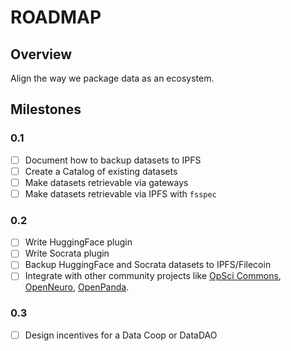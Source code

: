 # ROADMAP

## Overview

Align the way we package data as an ecosystem.

## Milestones

### 0.1

- [ ] Document how to backup datasets to IPFS
- [ ] Create a Catalog of existing datasets
- [ ] Make datasets retrievable via gateways
- [ ] Make datasets retrievable via IPFS with `fsspec`

### 0.2

- [ ] Write HuggingFace plugin
- [ ] Write Socrata plugin
- [ ] Backup HuggingFace and Socrata datasets to IPFS/Filecoin
- [ ] Integrate with other community projects like [OpSci Commons](https://commons.opsci.io/), [OpenNeuro](https://openneuro.org/), [OpenPanda](https://openpanda.io/).

### 0.3

- [ ] Design incentives for a Data Coop or DataDAO
